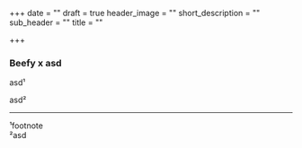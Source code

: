 +++
date = ""
draft = true
header_image = ""
short_description = ""
sub_header = ""
title = ""

+++
### Beefy x asd

asd¹

asd²

***

¹footnote  
²asd